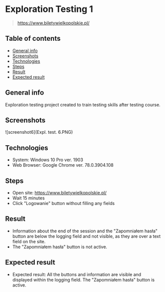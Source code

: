 # Exploration Testing 1
> https://www.biletywielkopolskie.pl/

## Table of contents
* [General info](#general-info)
* [Screenshots](#screenshots)
* [Technologies](#technologies)
* [Steps](#steps)
* [Result](#result)
* [Expected result](#expected-result)

## General info
Exploration testing project created to train testing skills after testing course.

## Screenshots
![screenshot6](Expl. test. 6.PNG)

## Technologies
* System: Windows 10 Pro ver. 1903
* Web Browser: Google Chrome ver. 78.0.3904.108

## Steps
* Open site: https://www.biletywielkopolskie.pl/
* Wait 15 minutes
* Click "Logowanie" button without filling any fields

## Result
* Information about the end of the session and the "Zapomniałem hasła" button are below 
 the logging field and not visible, as they are over a text field on the site.
* The "Zapomniałem hasła" button is not active.

## Expected result
* Expected result:
All the buttons and information are visible and displayed within the logging field.
The "Zapomniałem hasła" button is active.
